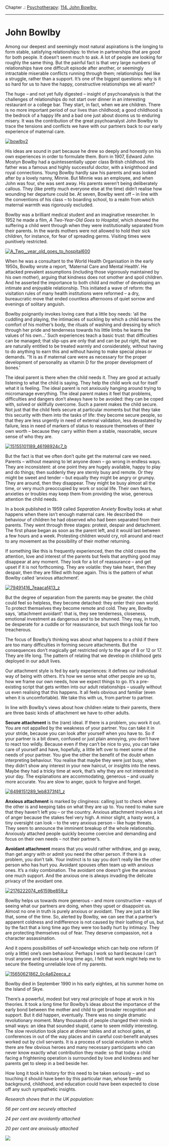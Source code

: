 Chapter .: [Psychotherapy](https://www.theschooloflife.com/thebookoflife/category/leisure/psychotherapy/): [114. John Bowlby ](https://www.theschooloflife.com/thebookoflife/the-great-psychoanalysts-john-bowlby/)

* * *

# John Bowlby&nbsp;

Among our deepest and seemingly most natural aspirations is the longing to form stable, satisfying relationships: to thrive in partnerships that are good for both people. It doesn’t seem much to ask. A lot of people are looking for roughly the same thing. But the painful fact is that very large numbers of relationships have one difficult&nbsp;episode after another, or seemingly intractable miserable conflicts running through them; relationships feel like a struggle, rather than a support. It’s one of the biggest questions: why is it so hard for us to have the happy, constructive relationships we all want?

The huge – and not yet fully digested – insight of psychoanalysis is that the challenges of relationships do not start over dinner in an interesting restaurant or a college bar. They start, in fact, when we are children. There is no more important period of our lives than childhood; a good childhood is the bedrock of a happy life and a bad one just about dooms us to enduring misery. It was the contribution of the great psychoanalyst John Bowlby to trace the tensions and conflicts we have with our partners back to our early experience of maternal care.&nbsp;

[![bowlby2](https://www.theschooloflife.com/thebookoflife/wp-content/uploads/2014/11/bowlby2.jpg)](http://www.thebookoflife.org/wp-content/uploads/2014/11/bowlby2.jpg)

His ideas are sound in part because he drew so deeply and honestly on his own experiences in order to formulate them. Born in 1907, Edward John Mostyn Bowlby had a quintessentially upper class British childhood. His father was a famous and highly successful doctor, with a knighthood and royal connections. Young Bowlby hardly saw his parents and was looked after by a lovely nanny, Minnie. But Minnie was an employee, and when John was four, she was sent away. His parents weren’t being deliberately callous. They (like pretty much everyone else at the time) didn’t realise how wounding her departure could be. At seven, Bowlby went off – in line with the conventions of his class – to boarding school, to a realm from which maternal warmth was rigorously excluded.&nbsp;

Bowlby was a brilliant medical student and an imaginative researcher. In 1952 he made a film, _A Two-Year-Old Goes to Hospital_, which showed the suffering a child went through when they were institutionally separated from their parents. In the wards mothers were not allowed to hold their sick children, for instance, for fear of spreading germs. Visiting times were punitively restricted. &nbsp;

[![A_Two__year_old_goes_to_hospital600](https://www.theschooloflife.com/thebookoflife/wp-content/uploads/2014/11/A_Two__year_old_goes_to_hospital600.jpg)](http://www.thebookoflife.org/wp-content/uploads/2014/11/A_Two__year_old_goes_to_hospital600.jpg)

When he was a consultant to the World Health Organisation in the early 1950s, Bowlby wrote a report, ‘Maternal Care and Mental Health’. He attacked prevalent assumptions (including those vigorously maintained by his own mother), arguing that kindness does not smother and spoil children. And he asserted the importance to both child and mother of developing an intimate and enjoyable relationship. This initiated a wave of reform: the visitation rules of many health institutions were reformed – a dry, bureaucratic move that ended countless afternoons of quiet sorrow and evenings of solitary anguish.&nbsp;

Bowlby poignantly invokes loving care that a little boy needs: ‘all the cuddling and playing, the intimacies of suckling by which a child learns the comfort of his mother’s body, the rituals of washing and dressing by which through her pride and tenderness towards his little limbs he learns the values of his own…’ Such experiences teach a basic trust: that difficulties can be managed; that slip-ups are only that and can be put right, that we are naturally entitled to be treated warmly and considerately, without having to do anything to earn this and without having to make special pleas or demands. ‘’It is as if maternal care were as necessary for the proper development of personality as vitamin D for the proper development of bones.’

The ideal parent is there when the child needs it. They are good at actually listening to what the child is saying. They help the child work out for itself what it is feeling. The ideal parent is not anxiously hanging around trying to micromanage everything. The ideal parent makes it feel that problems, difficulties and dangers don’t always have to be avoided: they can be coped with, solved or skillfully overcome. Such a parent makes the child secure. Not just that the child feels secure at particular moments but that they take this security with them into the tasks of life: they become secure people, so that they are less urgently in need of external validation, less devastated by failure, less in need of markers of status to reassure themselves of their own worth – because they carry within them a stable, reasonable, secure sense of who they are.&nbsp;

[![15155101189_46198924c7_b](https://www.theschooloflife.com/thebookoflife/wp-content/uploads/2014/11/15155101189_46198924c7_b.jpg)](http://www.thebookoflife.org/wp-content/uploads/2014/11/15155101189_46198924c7_b.jpg)

But the fact is that we often don’t quite get the maternal care we need. Parents – without meaning to let anyone down – go wrong in endless ways. They are inconsistent: at one point they are hugely available, happy to play and do things; then suddenly they are sternly busy and remote. Or they might be sweet and tender – but equally they might be angry or grumpy. They are around, then they disappear. They might be busy almost all the time, or very much preoccupied by work or social life. Their own fears, anxieties or troubles may keep them from providing the wise, generous attention the child needs.

In a book published in 1959 called _Separation Anxiety_ Bowlby looks at what happens when there isn’t enough maternal care. He described the behaviour of children he had observed who had been separated from their parents. They went through three stages: protest, despair and detachment. The first phase began as soon as the parent left, and it would last between a few hours and a week. Protesting children would cry, roll around and react to any movement as the possibility of their mother returning.&nbsp;

If something like this is frequently experienced, then the child craves the attention, love and interest of the parents but feels that anything good may disappear at any moment. They look for a lot of reassurance – and get upset if it is not forthcoming. They are volatile: they take heart, then they despair, then they are filled with hope again. This is the pattern of what Bowlby called ‘anxious attachment’.&nbsp;

[![79491416_7eaacaf413_z](https://www.theschooloflife.com/thebookoflife/wp-content/uploads/2014/11/79491416_7eaacaf413_z.jpg)](http://www.thebookoflife.org/wp-content/uploads/2014/11/79491416_7eaacaf413_z.jpg)

But the degree of separation from the parents may be greater. the child could feel so helpless, they become detached: they enter their own world. To protect themselves they become remote and cold. They are, Bowlby says, ‘attachment avoidant’: that is, they see tenderness, closeness, emotional investment as dangerous and to be shunned. They may, in truth, be desperate for a cuddle or for reassurance, but such things look far too treacherous.&nbsp;

The focus of Bowlby’s thinking was about what happens to a child if there are too many difficulties in forming secure attachments. But the consequences don’t magically get restricted only to the age of 8 or 12 or 17. They are life long. The pattern of relating that we develop in childhood gets deployed in our adult lives. &nbsp;

Our attachment style is fed by early experiences: it defines our individual way of being with others. It’s how we sense what other people are up to, how we frame our own needs, how we expect things to go. It’s a pre-existing script that gets written into our adult relationships – usually without us even realising that this happens. It all feels obvious and familiar (even when it is uncomfortable). We take this with us, from partner to partner.&nbsp;

In line with Bowlby’s views about how children relate to their parents, there are three basic kinds of attachment we have to other adults.&nbsp;

**Secure attachment** is the (rare) ideal. If there is a problem, you work it out. You are not appalled by the weakness of your partner. You can take it in your stride, because you can look after yourself when you have to. So if your partner is a bit down, confused or just plain annoying, you don’t have to react too wildly. Because even if they can’t be nice to you, you can take care of yourself and have, hopefully, a little left over to meet some of the needs of your partner. You give the other the benefit of the doubt when interpreting behaviour. You realise that maybe they were just busy, when they didn’t show any interest in your new haircut, or insights into the news. Maybe they had a tricky time at work, that’s why they are not interested in your day. The explanations are accommodating, generous – and usually more accurate. You are slow to anger, quick to forgive and forget.&nbsp;

[![6498151289_1eb8373f41_z](https://www.theschooloflife.com/thebookoflife/wp-content/uploads/2014/11/6498151289_1eb8373f41_z.jpg)](http://www.thebookoflife.org/wp-content/uploads/2014/11/6498151289_1eb8373f41_z.jpg)

**Anxious attachment** is marked by clinginess: calling just to check where the other is and keeping tabs on what they are up to. You need to make sure that they haven’t left you – or the country. Anxious attachment involves a lot of anger because the stakes feel very high. A minor slight, a hasty word, a tiny oversight can look – to the very anxious person – like huge threats. They seem to announce the imminent breakup of the whole relationship. Anxiously attached people quickly become coercive and demanding and focus on their own needs – not their partner’s.&nbsp;

**Avoidant attachment** means that you would rather withdraw, and go away, than get angry with or admit you need the other person. If there is a problem, you don’t talk. Your instinct is to say you don’t really like the other person who has hurt you. Avoidant spouses often team up with anxious ones. It’s a risky combination. The avoidant one doesn’t give the anxious one much support. And the anxious one is always invading the delicate privacy of the avoidant one.&nbsp;

[![2176222074_e6159be859_z](https://www.theschooloflife.com/thebookoflife/wp-content/uploads/2014/11/2176222074_e6159be859_z.jpg)](http://www.thebookoflife.org/wp-content/uploads/2014/11/2176222074_e6159be859_z.jpg)

Bowlby helps us towards more generous – and more constructive – ways of seeing what our partners are doing, when they upset or disappoint us. Almost no one in truth is purely anxious or avoidant. They are just a bit like that, some of the time. So, alerted by Bowlby, we can see that a partner’s apparent coldness and indifference is not caused by their loathing of us, but by the fact that a long time ago they were too badly hurt by intimacy. They are protecting themselves out of fear. They deserve compassion, not a character assassination.&nbsp;

And it opens possibilities of self-knowledge which can help one reform (if only a little) one’s own behaviour. Perhaps I work so hard because I can’t trust anyone and because a long time ago, I felt that work might help me to secure the fleeting unreliable love of my parents.&nbsp;

[![15650621862_0c4a62eeca_z](https://www.theschooloflife.com/thebookoflife/wp-content/uploads/2014/11/15650621862_0c4a62eeca_z.jpg)](http://www.thebookoflife.org/wp-content/uploads/2014/11/15650621862_0c4a62eeca_z.jpg)

Bowlby died in September 1990 in his early eighties, at his summer home on the Island of Skye.

There’s a powerful, modest but very real principle of hope at work in his theories. It took a long time for Bowlby’s ideas about the importance of the early bond between the mother and child to get broader recognition and support. But it did happen, eventually. There was no single dramatic revolutionary moment. Many thousands of people changed their minds in small ways: an idea that sounded stupid, came to seem mildly interesting. The slow revolution took place at dinner tables and at school gates, at conferences in out of the way places and in careful cost-benefit analyses worked out by civil servants. It is a process of social evolution in which there are few obvious heroes and many necessary participants who can never know exactly what contribution they made: so that today a child facing a frightening operation is surrounded by love and kindness and her parents get to sleep in a bed beside her.

How long it took in history for this need to be taken seriously – and so touching it should have been by this particular man, whose family background, childhood, and education could have been expected to close off any such sympathetic insights.

_Research shows that in the UK population:_

_56 per cent are securely attached_

_24 per cent are avoidantly attached_

_20 per cent are anxiously attached_

[![](https://img.youtube.com/vi/3LM0nE81mIE/0.jpg)](https://www.youtube.com/embed/3LM0nE81mIE '')
